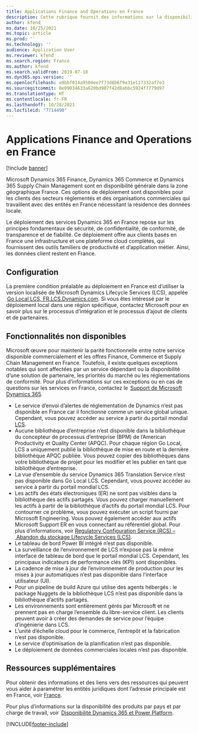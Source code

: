 ```yaml
---
title: Applications Finance and Operations en France
description: Cette rubrique fournit des informations sur la disponibilité des applications Finance and Operations dans les centres de données de France.
author: kfend
ms.date: 10/25/2021
ms.topic: article
ms.prod: ''
ms.technology: ''
audience: Application User
ms.reviewer: kfend
ms.search.region: France
ms.author: kfend
ms.search.validFrom: 2019-07-18
ms.dyn365.ops.version: ''
ms.openlocfilehash: a9bbf014a9504ee7f73d8b6f9e31e127332af7e3
ms.sourcegitcommit: 0e09034633a620bd907f42d8abbc5924f7779d97
ms.translationtype: HT
ms.contentlocale: fr-FR
ms.lasthandoff: 10/28/2021
ms.locfileid: "7714490"
---
```

# <a name="finance-and-operations-apps-in-france"></a>Applications Finance and Operations en France

[!include [banner](../includes/banner.md)]

Microsoft Dynamics 365 Finance, Dynamics 365 Commerce et Dynamics 365 Supply Chain Management sont en disponibilité générale dans la zone géographique France. Ces options de déploiement sont disponibles pour les clients des secteurs réglementés et des organisations commerciales qui travaillent avec des entités en France nécessitant la résidence des données locale.

Le déploiement des services Dynamics 365 en France repose sur les principes fondamentaux de sécurité, de confidentialité, de conformité, de transparence et de fiabilité. Ce déploiement offre aux clients basés en France une infrastructure et une plateforme cloud complètes, qui fournissent des outils familiers de productivité et d’application métier. Ainsi, les données client restent en France.

## <a name="provisioning"></a>Configuration

La première condition préalable au déploiement en France est d’utiliser la version localisée de Microsoft Dynamics Lifecycle Services (LCS), appelée  [Go Local LCS, FR.LCS.Dynamics.com](https://fr.lcs.dynamics.com/Logon/Index). Si vous êtes intéressé par le déploiement local dans une région spécifique, contactez Microsoft pour en savoir plus sur le processus d’intégration et le processus d’ajout de clients et de partenaires.

## <a name="features-that-arent-available"></a>Fonctionnalités non disponibles

Microsoft œuvre pour maintenir la parité fonctionnelle entre notre service disponible commercialement et les offres Finance, Commerce et Supply Chain Management en France. Toutefois, il existe quelques exceptions notables qui sont affectées par un service dépendant ou la disponibilité d’une solution de partenaire, les priorités du marché ou les réglementations de conformité. Pour plus d’informations sur ces exceptions ou en cas de questions sur les services en France, contactez le  [Support de Microsoft Dynamics 365](https://dynamics.microsoft.com/support/).

- Le service d’envoi d’alertes de réglementation de Dynamics n’est pas disponible en France car il fonctionne comme un service global unique. Cependant, vous pouvez accéder au service à partir du portail mondial [LCS](https://lcs.dynamics.com/Logon/Index).
- Aucune bibliothèque d’entreprise n’est disponible dans la bibliothèque du concepteur de processus d’entreprise (BPM) de l’American Productivity et Quality Center (APQC). Pour chaque région Go Local, LCS a uniquement publié la bibliothèque de mise en route et la dernière bibliothèque APQC publiée. Vous pouvez copier des bibliothèques dans votre bibliothèque de projet pour les modifier et les publier en tant que bibliothèque d’entreprise.
- La vue d’ensemble du service Dynamics 365 Translation Service n’est pas disponible dans Go Local LCS. Cependant, vous pouvez accéder au service à partir du portail mondial LCS.
- Les actifs des états électroniques (ER) ne sont pas visibles dans la bibliothèque des actifs partagés. Vous pouvez charger manuellement les actifs à partir de la bibliothèque d’actifs du portail mondial LCS. Pour contourner ce problème, vous pouvez exécuter un script fourni par Microsoft Engineering. Vous pouvez également accéder aux actifs Microsoft Support ER en vous connectant au référentiel global. Pour plus d’informations, voir [Regulatory Configuration Service (RCS) – Abandon du stockage Lifecycle Services (LCS)](../../../finance/localizations/rcs-lcs-repo-dep-faq.md).
- Le tableau de bord Power BI intégré n’est pas disponible.
- La surveillance de l’environnement de LCS n’expose pas la même interface de tableau de bord que le portail mondial LCS. Cependant, les principaux indicateurs de performance clés (KPI) sont disponibles.
- La cadence de mise à jour de l’environnement de production pour les mises à jour automatiques n’est pas disponible dans l’interface utilisateur (UI).
- Pour un pipeline de build Azure qui utilise des agents hébergés : le package Nuggets de la bibliothèque LCS n’est pas disponible dans la bibliothèque d’actifs partagés.
- Les environnements sont entièrement gérés par Microsoft et ne prennent pas en charge l’ensemble du libre-service client. Les clients peuvent avoir à créer des demandes de service pour l’équipe d’ingénierie dans LCS.
- L’unité d’échelle cloud pour le commerce, l’entrepôt et la fabrication n’est pas disponible.
- Le service d’optimisation de la planification n’est pas disponible.
- Le déploiement de données commerciales locales n’est pas disponible.

## <a name="additional-resources"></a>Ressources supplémentaires

Pour obtenir des informations et des liens vers des ressources qui peuvent vous aider à paramétrer les entités juridiques dont l’adresse principale est en France, voir [France](../../../finance/localizations/france.md).

Pour plus d’informations sur la disponibilité des produits par pays et par charge de travail, voir  [Disponibilité Dynamics 365 et Power Platform](https://dynamics.microsoft.com/availability-reports/).

[!INCLUDE[footer-include](../../../includes/footer-banner.md)]
